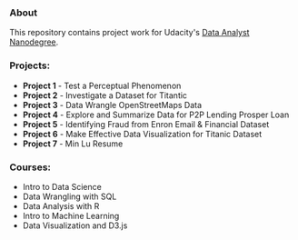 ### About
This repository contains project work for Udacity's [Data Analyst Nanodegree](https://www.udacity.com/course/nd002).

### Projects:

- **Project 1** - Test a Perceptual Phenomenon
- **Project 2** - Investigate a Dataset for Titantic
- **Project 3** - Data Wrangle OpenStreetMaps Data
- **Project 4** - Explore and Summarize Data for P2P Lending Prosper Loan
- **Project 5** - Identifying Fraud from Enron Email & Financial Dataset
- **Project 6** - Make Effective Data Visualization for Titanic Dataset
- **Project 7** - Min Lu Resume

### Courses:
- Intro to Data Science
- Data Wrangling with SQL
- Data Analysis with R
- Intro to Machine Learning
- Data Visualization and D3.js


